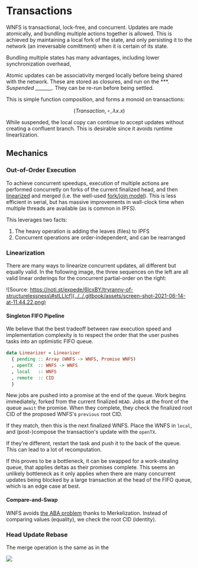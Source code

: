# Transactions

WNFS is transactional, lock-free, and concurrent. Updates are made atomically, and bundling multiple actions together is allowed. This is achieved by maintaining a local fork of the state, and only persisting it to the network \(an irreversable comittment\) when it is certain of its state. 

Bundling multiple states has many advantages, including lower synchronization overhead, 

Atomic updates can be associativity merged locally before being shared with the network. These are stored as closures, and run on the \*\*\*. _Suspended_ \_\_\_\_\_\_\_. They can be re-run before being settled.

This is simple function composition, and forms a monoid on transactions:

$$
(Transaction, ∘, λx.x)
$$

  
While suspended, the local copy can continue to accept updates without creating a confluent branch. This is desirable since it avoids runtime linearlization.

## Mechanics

### Out-of-Order Execution

To achieve concurrent speedups, execution of multiple actions are performed concurretly on forks of the current finalized head, and then [linearized](https://en.wikipedia.org/wiki/Linearizability) and merged \(i.e. the well-used [fork/join model](https://en.wikipedia.org/wiki/Fork%E2%80%93join_model)\). This is less efficient in serial, but has massive improvements in wall-clock time when multiple threads are available \(as is common in IPFS\).

This leverages two facts:

1. The heavy operation is adding the leaves \(files\) to IPFS
2. Concurrent operations are order-independent, and can be rearranged

### Linearization

There are many ways to linearize concurrent updates, all different but equally valid. In the following image, the three sequences on the left are all valid linear orderings for the concurrent partial-order on the right:

![Source: https://noti.st/expede/6IcxBY/tryranny-of-structurelessness\#stLLlcf](../../.gitbook/assets/screen-shot-2021-06-14-at-11.44.22.png)

#### Singleton FIFO Pipeline

We believe that the best tradeoff between raw execution speed and implementation complexity is to respect the order that the user pushes tasks into an optimistic FIFO queue. 

```haskell
data Linearizer = Linearizer
  { pending :: Array (WNFS -> WNFS, Promise WNFS)
  , openTX  :: WNFS -> WNFS
  , local   :: WNFS
  , remote  :: CID
  }
```

New jobs are pushed into a promise at the end of the queue. Work begins immediately, forked from the current finalized `HEAD`. Jobs at the front of the queue `await` the promise. When they complete, they check the finalized root CID of the proposed WNFS's `previous` root CID. 

If they match, then this is the next finalized WNFS. Place the WNFS in `local`, and \(post-\)compose the transaction's update with the `openTX`.

If they're different, restart the task and push it to the back of the queue. This can lead to a lot of recomputation.

If this proves to be a bottleneck, it can be swapped for a work-stealing queue, that applies deltas as their promises complete. This seems an unlikely bottleneck as it only applies when there are many concurrent updates being blocked by a large transaction at the head of the FIFO queue, which is an edge case at best.

#### Compare-and-Swap



WNFS avoids [the ABA problem](https://en.wikipedia.org/wiki/ABA_problem) thanks to Merkelization. Instead of comparing values \(equality\), we check the root CID \(identity\).

### Head Update Rebase

The merge operation is the same as in the 

![](https://memegenerator.net/img/instances/50284181/this-never-happened.jpg)

